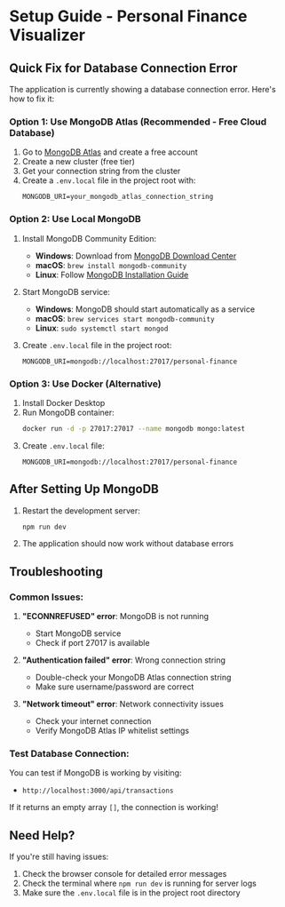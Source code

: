 # Setup Guide - Personal Finance Visualizer

## Quick Fix for Database Connection Error

The application is currently showing a database connection error. Here's how to fix it:

### Option 1: Use MongoDB Atlas (Recommended - Free Cloud Database)

1. Go to [MongoDB Atlas](https://www.mongodb.com/atlas) and create a free account
2. Create a new cluster (free tier)
3. Get your connection string from the cluster
4. Create a `.env.local` file in the project root with:
   ```
   MONGODB_URI=your_mongodb_atlas_connection_string
   ```

### Option 2: Use Local MongoDB

1. Install MongoDB Community Edition:
   - **Windows**: Download from [MongoDB Download Center](https://www.mongodb.com/try/download/community)
   - **macOS**: `brew install mongodb-community`
   - **Linux**: Follow [MongoDB Installation Guide](https://docs.mongodb.com/manual/installation/)

2. Start MongoDB service:
   - **Windows**: MongoDB should start automatically as a service
   - **macOS**: `brew services start mongodb-community`
   - **Linux**: `sudo systemctl start mongod`

3. Create `.env.local` file in the project root:
   ```
   MONGODB_URI=mongodb://localhost:27017/personal-finance
   ```

### Option 3: Use Docker (Alternative)

1. Install Docker Desktop
2. Run MongoDB container:
   ```bash
   docker run -d -p 27017:27017 --name mongodb mongo:latest
   ```
3. Create `.env.local` file:
   ```
   MONGODB_URI=mongodb://localhost:27017/personal-finance
   ```

## After Setting Up MongoDB

1. Restart the development server:
   ```bash
   npm run dev
   ```

2. The application should now work without database errors

## Troubleshooting

### Common Issues:

1. **"ECONNREFUSED" error**: MongoDB is not running
   - Start MongoDB service
   - Check if port 27017 is available

2. **"Authentication failed" error**: Wrong connection string
   - Double-check your MongoDB Atlas connection string
   - Make sure username/password are correct

3. **"Network timeout" error**: Network connectivity issues
   - Check your internet connection
   - Verify MongoDB Atlas IP whitelist settings

### Test Database Connection:

You can test if MongoDB is working by visiting:
- `http://localhost:3000/api/transactions`

If it returns an empty array `[]`, the connection is working!

## Need Help?

If you're still having issues:
1. Check the browser console for detailed error messages
2. Check the terminal where `npm run dev` is running for server logs
3. Make sure the `.env.local` file is in the project root directory 